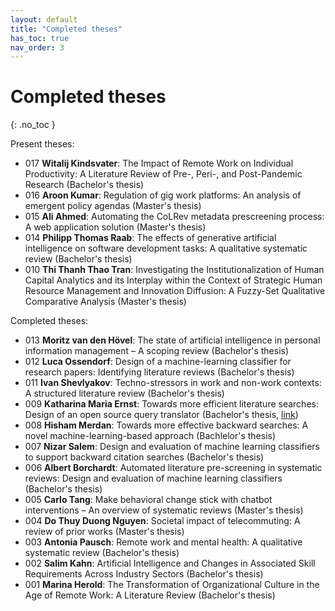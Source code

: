 ```yaml
---
layout: default
title: "Completed theses"
has_toc: true
nav_order: 3
---
```


# Completed theses
{: .no_toc }

Present theses:

- 017 **Witalij Kindsvater**: The Impact of Remote Work on Individual Productivity: A Literature Review of Pre-, Peri-, and Post-Pandemic Research (Bachelor's thesis)
- 016 **Aroon Kumar**: Regulation of gig work platforms: An analysis of emergent policy agendas (Master's thesis)
- 015 **Ali Ahmed**: Automating the CoLRev metadata prescreening process: A web application solution (Master's thesis)
- 014 **Philipp Thomas Raab**: The effects of generative artificial intelligence on software development tasks: A qualitative systematic review (Bachelor's thesis)
- 010 **Thi Thanh Thao Tran**: Investigating the Institutionalization of Human Capital Analytics and its Interplay within the Context of Strategic Human Resource Management and Innovation Diffusion: A Fuzzy-Set Qualitative Comparative Analysis (Master's thesis)

Completed theses:

- 013 **Moritz van den Hövel**: The state of artificial intelligence in personal information management – A scoping review (Bachelor's thesis)
- 012 **Luca Ossendorf**: Design of a machine-learning classifier for research papers: Identifying literature reviews (Bachelor's thesis)
- 011 **Ivan Shevlyakov**: Techno-stressors in work and non-work contexts: A structured literature review  (Bachelor's thesis)
- 009 **Katharina Maria Ernst**: Towards more efficient literature searches: Design of an open source query translator (Bachelor's thesis, [link](https://github.com/CoLRev-Environment/search-query))
- 008 **Hisham Merdan**: Towards  more effective backward searches: A novel machine-learning-based approach (Bachlelor's thesis)
- 007 **Nizar Salem**: Design and evaluation of machine learning classifiers to support backward citation searches (Bachelor's thesis)
- 006 **Albert Borchardt**: Automated literature pre-screening in systematic reviews: Design and evaluation of machine learning classifiers (Bachelor's thesis)
- 005 **Carlo Tang**: Make behavioral change stick with chatbot interventions – An overview of systematic reviews (Master's thesis)
- 004 **Do Thuy Duong Nguyen**: Societal impact of telecommuting: A review of prior works (Master's thesis)
- 003 **Antonia Pausch**: Remote work and mental health: A qualitative systematic review (Bachelor's thesis)
- 002 **Salim Kahn**: Artificial Intelligence and Changes in Associated Skill Requirements Across Industry Sectors (Bachelor's thesis)
- 001 **Marina Herold**: The Transformation of Organizational Culture in the Age of Remote Work: A Literature Review (Bachelor's thesis)

